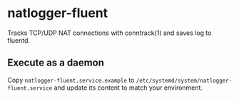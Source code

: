 # natlogger-fluent

Tracks TCP/UDP NAT connections with conntrack(1) and saves log to fluentd.

## Execute as a daemon

Copy `natlogger-fluent.service.example` to `/etc/systemd/system/natlogger-fluent.service`
and update its content to match your environment.

